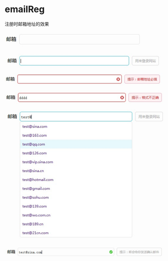emailReg
========

注册时邮箱地址的效果


[id]: https://raw.githubusercontent.com/jianhuayixiao/emailReg/master/img/1.jpg  "实例图片"

![图片效果](http://github.com/jianhuayixiao/emailReg/raw/master/img/1.jpg)

![图片效果](http://github.com/jianhuayixiao/emailReg/raw/master/img/2.jpg)

![图片效果](http://github.com/jianhuayixiao/emailReg/raw/master/img/3.jpg)

![图片效果](http://github.com/jianhuayixiao/emailReg/raw/master/img/4.jpg)

![图片效果](http://github.com/jianhuayixiao/emailReg/raw/master/img/5.jpg)

![图片效果](http://github.com/jianhuayixiao/emailReg/raw/master/img/6.jpg)


